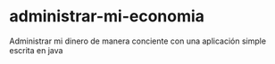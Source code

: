 # administrar-mi-economia
Administrar mi dinero de manera conciente con una aplicación simple escrita en java
